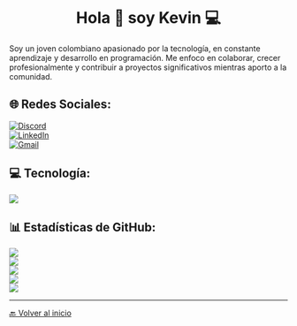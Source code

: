 <h1 align="center">Hola 👋 soy Kevin 💻</h1>
Soy un joven colombiano apasionado por la tecnología, en constante aprendizaje y desarrollo en programación. Me enfoco en colaborar, crecer profesionalmente y contribuir a proyectos significativos mientras aporto a la comunidad.  

## 🌐 Redes Sociales:  
[![Discord](https://img.shields.io/badge/Discord-7289DA?style=for-the-badge&logo=discord&logoColor=white)](https://discordapp.com/users/385181387491246080)  
[![LinkedIn](https://img.shields.io/badge/LinkedIn-0077B5?style=for-the-badge&logo=linkedin&logoColor=white)](https://www.linkedin.com/in/kevin-villegas-666bb61ab/)  
[![Gmail](https://img.shields.io/badge/Gmail-D14836?style=for-the-badge&logo=gmail&logoColor=white)](mailto:kevinvilleperez@gmail.com)  

## 💻 Tecnología:
<p align="left">
  <a href="https://skillicons.dev">
    <img src="https://skillicons.dev/icons?i=angular,cs,astro,php,bootstrap,docker,dotnet,css,html,js,express,mysql,postgres,mongodb,netlify,nestjs,git,github,postman,vscode,visualstudio,react,prisma,vite,&perline=12" />
  </a>
</p>

## 📊 Estadísticas de GitHub:
![](https://github-readme-stats.vercel.app/api?username=kevin-villegas13&theme=radical&hide_border=false&include_all_commits=true&count_private=true)  
![](https://github-readme-streak-stats.herokuapp.com/?user=kevin-villegas13&theme=radical&hide_border=false)  
![](https://github-readme-stats.vercel.app/api/top-langs/?username=kevin-villegas13&theme=dark&hide_border=false&include_all_commits=false&count_private=false&layout=compact)  
![](https://github-contributor-stats.vercel.app/api?username=kevin-villegas13&limit=5&theme=dark&combine_all_yearly_contributions=true)  
[![](https://visitcount.itsvg.in/api?id=kevin-villegas13&icon=0&color=0)](https://visitcount.itsvg.in)  

---
[🔙 Volver al inicio](README.md)

